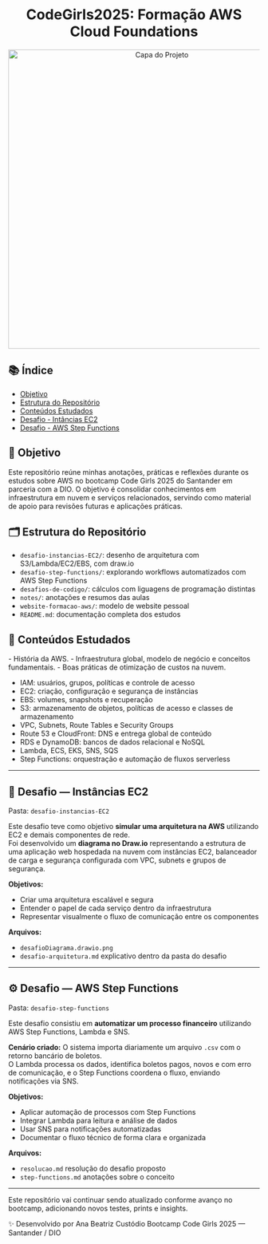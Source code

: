 <h1 align="center">CodeGirls2025: Formação AWS Cloud Foundations</h1>
<p align="center">
  <img src="https://convergenciadigital.com.br/wp-content/uploads/2023/05/cloud.jpg" alt="Capa do Projeto" width="600"/>
</p>

## 📚 Índice

- [Objetivo](#objetivo)
- [Estrutura do Repositório](#estrutura-do-repositório)
- [Conteúdos Estudados](#conteudos-estudados)
- [Desafio - Intâncias EC2](#desafio-intancias-ec2)
- [Desafio - AWS Step Functions](#desafio-aws-step-functions)

## 🎯 Objetivo

Este repositório reúne minhas anotações, práticas e reflexões durante os estudos sobre AWS no bootcamp Code Girls 2025 do Santander em parceria com a DIO. O objetivo é consolidar conhecimentos em infraestrutura em nuvem e serviços relacionados, servindo como material de apoio para revisões futuras e aplicações práticas.

## 🗂️ Estrutura do Repositório

- `desafio-instancias-EC2/`: desenho de arquitetura com S3/Lambda/EC2/EBS, com draw.io
- `desafio-step-functions/`: explorando workflows automatizados com AWS Step Functions
- `desafios-de-codigo/`: cálculos com liguagens de programação distintas
- `notes/`: anotações e resumos das aulas
- `website-formacao-aws/`: modelo de website pessoal
- `README.md`: documentação completa dos estudos

## 📖 Conteúdos Estudados

-⁠ ⁠História da AWS.
-⁠ ⁠Infraestrutura global, modelo de negócio e conceitos fundamentais.
-⁠ ⁠Boas práticas de otimização de custos na nuvem.
- IAM: usuários, grupos, políticas e controle de acesso  
- EC2: criação, configuração e segurança de instâncias  
- EBS: volumes, snapshots e recuperação  
- S3: armazenamento de objetos, políticas de acesso e classes de armazenamento  
- VPC, Subnets, Route Tables e Security Groups  
- Route 53 e CloudFront: DNS e entrega global de conteúdo  
- RDS e DynamoDB: bancos de dados relacional e NoSQL  
- Lambda, ECS, EKS, SNS, SQS  
- Step Functions: orquestração e automação de fluxos serverless

---

## 🚀 Desafio — Instâncias EC2

Pasta: `desafio-instancias-EC2`

Este desafio teve como objetivo **simular uma arquitetura na AWS** utilizando EC2 e demais componentes de rede.  
Foi desenvolvido um **diagrama no Draw.io** representando a estrutura de uma aplicação web hospedada na nuvem com instâncias EC2, balanceador de carga e segurança configurada com VPC, subnets e grupos de segurança.

**Objetivos:**
- Criar uma arquitetura escalável e segura  
- Entender o papel de cada serviço dentro da infraestrutura  
- Representar visualmente o fluxo de comunicação entre os componentes  

**Arquivos:**
- `desafioDiagrama.drawio.png`
- `desafio-arquitetura.md` explicativo dentro da pasta do desafio  

---

## ⚙️ Desafio — AWS Step Functions

Pasta: `desafio-step-functions`

Este desafio consistiu em **automatizar um processo financeiro** utilizando AWS Step Functions, Lambda e SNS.

**Cenário criado:**
O sistema importa diariamente um arquivo `.csv` com o retorno bancário de boletos.  
O Lambda processa os dados, identifica boletos pagos, novos e com erro de comunicação, e o Step Functions coordena o fluxo, enviando notificações via SNS.

**Objetivos:**
- Aplicar automação de processos com Step Functions
- Integrar Lambda para leitura e análise de dados
-	Usar SNS para notificações automatizadas
-	Documentar o fluxo técnico de forma clara e organizada

**Arquivos:**
- `resolucao.md` resolução do desafio proposto
- `step-functions.md` anotações sobre o conceito

--- 

Este repositório vai continuar sendo atualizado conforme avanço no bootcamp, adicionando novos testes, prints e insights.  

✨ Desenvolvido por Ana Beatriz Custódio
Bootcamp Code Girls 2025 — Santander / DIO
